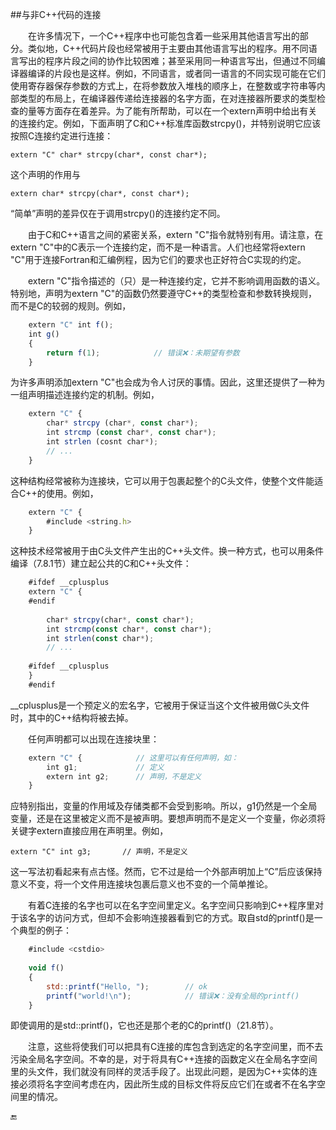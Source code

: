 ##与非C++代码的连接

&emsp;&emsp;在许多情况下，一个C++程序中也可能包含着一些采用其他语言写出的部分。类似地，C++代码片段也经常被用于主要由其他语言写出的程序。用不同语言写出的程序片段之间的协作比较困难；甚至采用同一种语言写出，但通过不同编译器编译的片段也是这样。例如，不同语言，或者同一语言的不同实现可能在它们使用寄存器保存参数的方式上，在将参数放入堆栈的顺序上，在整数或字符串等内部类型的布局上，在编译器传递给连接器的名字方面，在对连接器所要求的类型检查的量等方面存在着差异。为了能有所帮助，可以在一个extern声明中给出有关的连接约定。例如，下面声明了C和C++标准库函数strcpy()，并特别说明它应该按照C连接约定进行连接：

    extern "C" char* strcpy(char*, const char*);

这个声明的作用与

    extern char* strcpy(char*, const char*);

“简单”声明的差异仅在于调用strcpy()的连接约定不同。

&emsp;&emsp;由于C和C++语言之间的紧密关系，extern "C"指令就特别有用。请注意，在extern "C"中的C表示一个连接约定，而不是一种语言。人们也经常将extern "C"用于连接Fortran和汇编例程，因为它们的要求也正好符合C实现的约定。

&emsp;&emsp;extern "C"指令描述的（只）是一种连接约定，它并不影响调用函数的语义。特别地，声明为extern "C"的函数仍然要遵守C++的类型检查和参数转换规则，而不是C的较弱的规则。例如，

```javascript
    extern "C" int f();
    int g()
    {
        return f(1);            // 错误❌：未期望有参数
    }
```

为许多声明添加extern "C"也会成为令人讨厌的事情。因此，这里还提供了一种为一组声明描述连接约定的机制。例如，

```javascript
    extern "C" {
        char* strcpy (char*, const char*);
        int strcmp (const char*, const char*);
        int strlen (cosnt char*);
        // ...
    }
```

这种结构经常被称为连接块，它可以用于包裹起整个的C头文件，使整个文件能适合C++的使用。例如，

```javascript
    extern "C" {
        #include <string.h>
    }
```

这种技术经常被用于由C头文件产生出的C++头文件。换一种方式，也可以用条件编译（7.8.1节）建立起公共的C和C++头文件：

```javascript
    #ifdef __cplusplus
    extern "C" {
    #endif
    
        char* strcpy(char*, const char*);
        int strcmp(const char*, const char*);
        int strlen(const char*);
        // ...
        
    #ifdef __cplusplus 
    }
    #endif
```

__cplusplus是一个预定义的宏名字，它被用于保证当这个文件被用做C头文件时，其中的C++结构将被去掉。

&emsp;&emsp;任何声明都可以出现在连接块里：

```javascript
    extern "C" {            // 这里可以有任何声明，如：
        int g1;             // 定义
        extern int g2;      // 声明，不是定义
    }
```

应特别指出，变量的作用域及存储类都不会受到影响。所以，g1仍然是一个全局变量，还是在这里被定义而不是被声明。要想声明而不是定义一个变量，你必须将关键字extern直接应用在声明里。例如，

    extern "C" int g3;       // 声明，不是定义

这一写法初看起来有点古怪。然而，它不过是给一个外部声明加上“C”后应该保持意义不变，将一个文件用连接块包裹后意义也不变的一个简单推论。

&emsp;&emsp;有着C连接的名字也可以在名字空间里定义。名字空间只影响到C++程序里对于该名字的访问方式，但却不会影响连接器看到它的方式。取自std的printf()是一个典型的例子：

```javascript
    #include <cstdio>
    
    void f()
    {
        std::printf("Hello, ");        // ok
        printf("world!\n");            // 错误❌：没有全局的printf()
    }
```

即使调用的是std::printf()，它也还是那个老的C的printf()（21.8节）。

&emsp;&emsp;注意，这些将使我们可以把具有C连接的库包含到选定的名字空间里，而不去污染全局名字空间。不幸的是，对于将具有C++连接的函数定义在全局名字空间里的头文件，我们就没有同样的灵活手段了。出现此问题，是因为C++实体的连接必须将名字空间考虑在内，因此所生成的目标文件将反应它们在或者不在名字空间里的情况。


🔚







